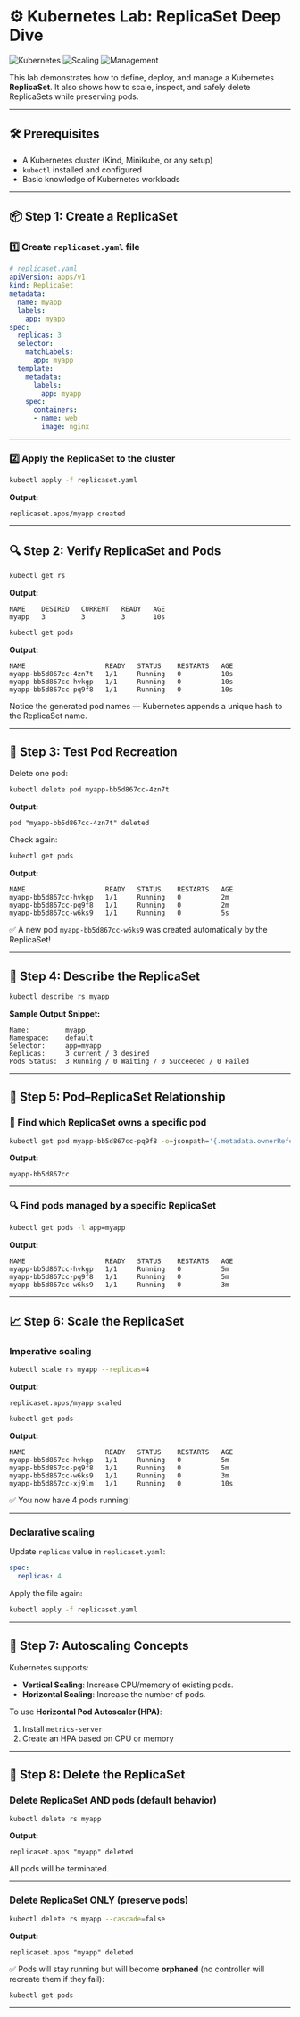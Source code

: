 
# ⚙️ Kubernetes Lab: ReplicaSet Deep Dive

![Kubernetes](https://img.shields.io/badge/Kubernetes-ReplicaSet-blue)
![Scaling](https://img.shields.io/badge/Scaling-Horizontal-green)
![Management](https://img.shields.io/badge/Pod--Management-Automated-orange)

This lab demonstrates how to define, deploy, and manage a Kubernetes **ReplicaSet**. It also shows how to scale, inspect, and safely delete ReplicaSets while preserving pods.

---

## 🛠️ Prerequisites

- A Kubernetes cluster (Kind, Minikube, or any setup)
- `kubectl` installed and configured
- Basic knowledge of Kubernetes workloads

---

## 📦 Step 1: Create a ReplicaSet

### 1️⃣ Create `replicaset.yaml` file

```yaml
# replicaset.yaml
apiVersion: apps/v1
kind: ReplicaSet
metadata:
  name: myapp
  labels:
    app: myapp
spec:
  replicas: 3
  selector:
    matchLabels:
      app: myapp
  template:
    metadata:
      labels:
        app: myapp
    spec:
      containers:
      - name: web
        image: nginx
```

---

### 2️⃣ Apply the ReplicaSet to the cluster

```bash
kubectl apply -f replicaset.yaml
```

**Output:**
```
replicaset.apps/myapp created
```

---

## 🔍 Step 2: Verify ReplicaSet and Pods

```bash
kubectl get rs
```

**Output:**
```
NAME    DESIRED   CURRENT   READY   AGE
myapp   3         3         3       10s
```

```bash
kubectl get pods
```

**Output:**
```
NAME                    READY   STATUS    RESTARTS   AGE
myapp-bb5d867cc-4zn7t   1/1     Running   0          10s
myapp-bb5d867cc-hvkgp   1/1     Running   0          10s
myapp-bb5d867cc-pq9f8   1/1     Running   0          10s
```

Notice the generated pod names — Kubernetes appends a unique hash to the ReplicaSet name.

---

## 🔄 Step 3: Test Pod Recreation

Delete one pod:

```bash
kubectl delete pod myapp-bb5d867cc-4zn7t
```

**Output:**
```
pod "myapp-bb5d867cc-4zn7t" deleted
```

Check again:

```bash
kubectl get pods
```

**Output:**
```
NAME                    READY   STATUS    RESTARTS   AGE
myapp-bb5d867cc-hvkgp   1/1     Running   0          2m
myapp-bb5d867cc-pq9f8   1/1     Running   0          2m
myapp-bb5d867cc-w6ks9   1/1     Running   0          5s
```

✅ A new pod `myapp-bb5d867cc-w6ks9` was created automatically by the ReplicaSet!

---

## 📖 Step 4: Describe the ReplicaSet

```bash
kubectl describe rs myapp
```

**Sample Output Snippet:**
```
Name:         myapp
Namespace:    default
Selector:     app=myapp
Replicas:     3 current / 3 desired
Pods Status:  3 Running / 0 Waiting / 0 Succeeded / 0 Failed
```

---

## 🔗 Step 5: Pod–ReplicaSet Relationship

### 🔎 Find which ReplicaSet owns a specific pod

```bash
kubectl get pod myapp-bb5d867cc-pq9f8 -o=jsonpath='{.metadata.ownerReferences[0].name}'
```

**Output:**
```
myapp-bb5d867cc
```

---

### 🔍 Find pods managed by a specific ReplicaSet

```bash
kubectl get pods -l app=myapp
```

**Output:**
```
NAME                    READY   STATUS    RESTARTS   AGE
myapp-bb5d867cc-hvkgp   1/1     Running   0          5m
myapp-bb5d867cc-pq9f8   1/1     Running   0          5m
myapp-bb5d867cc-w6ks9   1/1     Running   0          3m
```

---

## 📈 Step 6: Scale the ReplicaSet

### Imperative scaling

```bash
kubectl scale rs myapp --replicas=4
```

**Output:**
```
replicaset.apps/myapp scaled
```

```bash
kubectl get pods
```

**Output:**
```
NAME                    READY   STATUS    RESTARTS   AGE
myapp-bb5d867cc-hvkgp   1/1     Running   0          5m
myapp-bb5d867cc-pq9f8   1/1     Running   0          5m
myapp-bb5d867cc-w6ks9   1/1     Running   0          3m
myapp-bb5d867cc-xj9lm   1/1     Running   0          10s
```

✅ You now have 4 pods running!

---

### Declarative scaling

Update `replicas` value in `replicaset.yaml`:

```yaml
spec:
  replicas: 4
```

Apply the file again:

```bash
kubectl apply -f replicaset.yaml
```

---

## 🤖 Step 7: Autoscaling Concepts

Kubernetes supports:

- **Vertical Scaling**: Increase CPU/memory of existing pods.
- **Horizontal Scaling**: Increase the number of pods.

To use **Horizontal Pod Autoscaler (HPA)**:

1. Install `metrics-server`
2. Create an HPA based on CPU or memory

---

## 🧹 Step 8: Delete the ReplicaSet

### Delete ReplicaSet AND pods (default behavior)

```bash
kubectl delete rs myapp
```

**Output:**
```
replicaset.apps "myapp" deleted
```

All pods will be terminated.

---

### Delete ReplicaSet ONLY (preserve pods)

```bash
kubectl delete rs myapp --cascade=false
```

**Output:**
```
replicaset.apps "myapp" deleted
```

✅ Pods will stay running but will become **orphaned** (no controller will recreate them if they fail):

```bash
kubectl get pods
```

---

